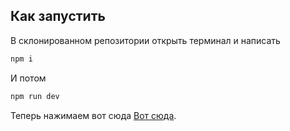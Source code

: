 ## Как запустить

В склонированном репозитории открыть терминал и написать 


```bash
npm i
```
И потом

```bash
npm run dev

```

Теперь нажимаем вот сюда [Вот сюда](http://localhost:3000).


